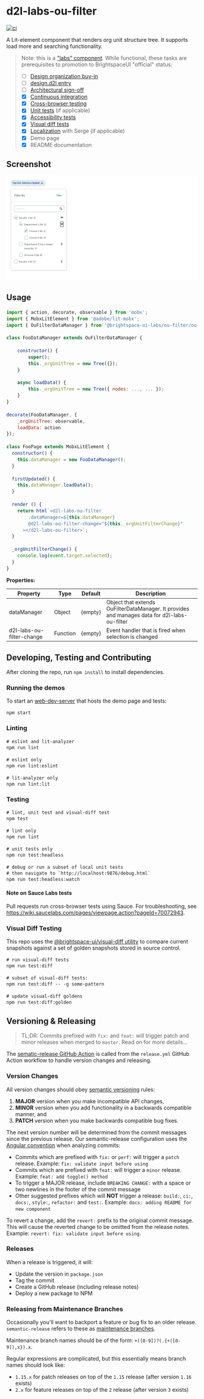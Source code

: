 # d2l-labs-ou-filter

[![ci](https://github.com/BrightspaceUILabs/ou-filter/actions/workflows/ci.yml/badge.svg?branch=master)](https://github.com/BrightspaceUILabs/ou-filter/actions/workflows/ci.yml)

A Lit-element component that renders org unit structure tree. It supports load more and searching functionality.

> Note: this is a ["labs" component](https://github.com/BrightspaceUI/guide/wiki/Component-Tiers). While functional, these tasks are prerequisites to promotion to BrightspaceUI "official" status:
>
> - [ ] [Design organization buy-in](https://github.com/BrightspaceUI/guide/wiki/Before-you-build#working-with-design)
> - [ ] [design.d2l entry](http://design.d2l/)
> - [ ] [Architectural sign-off](https://github.com/BrightspaceUI/guide/wiki/Before-you-build#web-component-architecture)
> - [x] [Continuous integration](https://github.com/BrightspaceUI/guide/wiki/Testing#testing-continuously-with-travis-ci)
> - [x] [Cross-browser testing](https://github.com/BrightspaceUI/guide/wiki/Testing#cross-browser-testing-with-sauce-labs)
> - [x] [Unit tests](https://github.com/BrightspaceUI/guide/wiki/Testing#testing-with-polymer-test) (if applicable)
> - [x] [Accessibility tests](https://github.com/BrightspaceUI/guide/wiki/Testing#automated-accessibility-testing-with-axe)
> - [x] [Visual diff tests](https://github.com/BrightspaceUI/visual-diff)
> - [x] [Localization](https://github.com/BrightspaceUI/guide/wiki/Localization) with Serge (if applicable)
> - [x] Demo page
> - [x] README documentation


## Screenshot

![Org unit filter component](./test/visual-diff/screenshots/ci/golden/ou-filter/ou-filter-Desktop.png?raw=true)

## Usage

```js
import { action, decorate, observable } from 'mobx';
import { MobxLitElement } from '@adobe/lit-mobx';
import { OuFilterDataManager } from '@brightspace-ui-labs/ou-filter/ou-filter.js';

class FooDataManager extends OuFilterDataManager {

	constructor() {
		super();
		this._orgUnitTree = new Tree({});
	}

	async loadData() {
		this._orgUnitTree = new Tree({ nodes: ..., ... });
	}
}

decorate(FooDataManager, {
	_orgUnitTree: observable,
	loadData: action
});

class FooPage extends MobxLitElement {
  constructor() {
    this.dataManager = new FooDataManager();
  }

  firstUpdated() {
    this.dataManager.loadData();
  }

  render () {
    return html`<d2l-labs-ou-filter
        .dataManager=${this.dataManager}
        @d2l-labs-ou-filter-change="${this._orgUnitFilterChange}"
      ></d2l-labs-ou-filter>`;
  }

  _orgUnitFilterChange() {
    console.log(event.target.selected);
  }
}
```

**Properties:**

| Property | Type | Default | Description |
|----------|------|---------|-------------|
| dataManager | Object | {empty} | Object that extends OuFilterDataManager. It provides and manages data for d2l-labs-ou-filter |
| d2l-labs-ou-filter-change | Function | {empty} | Event handler that is fired when selection is changed |

## Developing, Testing and Contributing

After cloning the repo, run `npm install` to install dependencies.

### Running the demos

To start an [web-dev-server](https://modern-web.dev/docs/dev-server/overview/) that hosts the demo page and tests:

```shell
npm start
```

### Linting

```shell
# eslint and lit-analyzer
npm run lint

# eslint only
npm run lint:eslint

# lit-analyzer only
npm run lint:lit
```

### Testing

```shell
# lint, unit test and visual-diff test
npm test

# lint only
npm run lint

# unit tests only
npm run test:headless

# debug or run a subset of local unit tests
# then navigate to `http://localhost:9876/debug.html`
npm run test:headless:watch
```

#### Note on Sauce Labs tests

Pull requests run cross-browser tests using Sauce. For troubleshooting,
see https://wiki.saucelabs.com/pages/viewpage.action?pageId=70072943.

### Visual Diff Testing

This repo uses the [@brightspace-ui/visual-diff utility](https://github.com/BrightspaceUI/visual-diff/) to compare current snapshots against a set of golden snapshots stored in source control.

```shell
# run visual-diff tests
npm run test:diff

# subset of visual-diff tests:
npm run test:diff -- -g some-pattern

# update visual-diff goldens
npm run test:diff:golden
```

## Versioning & Releasing

> TL;DR: Commits prefixed with `fix:` and `feat:` will trigger patch and minor releases when merged to `master`. Read on for more details...

The [sematic-release GitHub Action](https://github.com/BrightspaceUI/actions/tree/master/semantic-release) is called from the `release.yml` GitHub Action workflow to handle version changes and releasing.

### Version Changes

All version changes should obey [semantic versioning](https://semver.org/) rules:
1. **MAJOR** version when you make incompatible API changes,
2. **MINOR** version when you add functionality in a backwards compatible manner, and
3. **PATCH** version when you make backwards compatible bug fixes.

The next version number will be determined from the commit messages since the previous release. Our semantic-release configuration uses the [Angular convention](https://github.com/conventional-changelog/conventional-changelog/tree/master/packages/conventional-changelog-angular) when analyzing commits:
* Commits which are prefixed with `fix:` or `perf:` will trigger a `patch` release. Example: `fix: validate input before using`
* Commits which are prefixed with `feat:` will trigger a `minor` release. Example: `feat: add toggle() method`
* To trigger a MAJOR release, include `BREAKING CHANGE:` with a space or two newlines in the footer of the commit message
* Other suggested prefixes which will **NOT** trigger a release: `build:`, `ci:`, `docs:`, `style:`, `refactor:` and `test:`. Example: `docs: adding README for new component`

To revert a change, add the `revert:` prefix to the original commit message. This will cause the reverted change to be omitted from the release notes. Example: `revert: fix: validate input before using`.


### Releases

When a release is triggered, it will:
* Update the version in `package.json`
* Tag the commit
* Create a GitHub release (including release notes)
* Deploy a new package to NPM

### Releasing from Maintenance Branches

Occasionally you'll want to backport a feature or bug fix to an older release. `semantic-release` refers to these as [maintenance branches](https://semantic-release.gitbook.io/semantic-release/usage/workflow-configuration#maintenance-branches).

Maintenance branch names should be of the form: `+([0-9])?(.{+([0-9]),x}).x`.

Regular expressions are complicated, but this essentially means branch names should look like:
* `1.15.x` for patch releases on top of the `1.15` release (after version `1.16` exists)
* `2.x` for feature releases on top of the `2` release (after version `3` exists)

